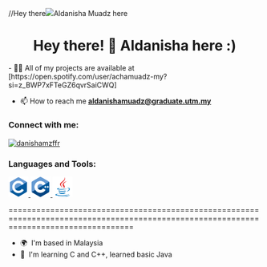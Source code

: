 //Hey there![](https://user-images.githubusercontent.com/18350557/176309783-0785949b-9127-417c-8b55-ab5a4333674e.gif)Aldanisha Muadz here

<h1 align="center">Hey there! 👋 Aldanisha here :)</h1>
- 👨‍💻 All of my projects are available at [https://open.spotify.com/user/achamuadz-my?si=z_BWP7xFTeGZ6qvrSaiCWQ]

- 📫 How to reach me **aldanishamuadz@graduate.utm.my**

<h3 align="left">Connect with me:</h3>
<p align="left">
<a href="https://instagram.com/danishamzffr" target="blank"><img align="center" src="https://raw.githubusercontent.com/rahuldkjain/github-profile-readme-generator/master/src/images/icons/Social/instagram.svg" alt="danishamzffr" height="30" width="40" /></a>
</p>

<h3 align="left">Languages and Tools:</h3>
<p align="left"> <a href="https://www.cprogramming.com/" target="_blank" rel="noreferrer"> <img src="https://raw.githubusercontent.com/devicons/devicon/master/icons/c/c-original.svg" alt="c" width="40" height="40"/> </a> <a href="https://www.w3schools.com/cpp/" target="_blank" rel="noreferrer"> <img src="https://raw.githubusercontent.com/devicons/devicon/master/icons/cplusplus/cplusplus-original.svg" alt="cplusplus" width="40" height="40"/> </a> <a href="https://www.java.com" target="_blank" rel="noreferrer"> <img src="https://raw.githubusercontent.com/devicons/devicon/master/icons/java/java-original.svg" alt="java" width="40" height="40"/> </a> </p>
=======================================================================================================================================

*   🌍  I'm based in Malaysia
*   🧠  I'm learning C and C++, learned basic Java

